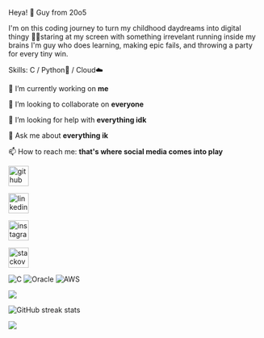 
Heya! 👋 Guy from 20o5


I'm on this coding journey to turn my childhood daydreams into digital thingy
🧑‍💻staring at my screen with something irrevelant running inside my brains 
I'm guy who does learning, making epic fails, and throwing a party for every tiny win.

Skills: C / Python🐍 / Cloud☁️

 🔭 I’m currently working on **me**
 
 👯 I’m looking to collaborate on **everyone**  

 🤔 I’m looking for help with **everything idk**

 💬 Ask me about **everything **ik****

📫 How to reach me: **that's where social media comes into play**


[<img src='https://cdn.jsdelivr.net/npm/simple-icons@3.0.1/icons/github.svg' alt='github' height='40'>](https://github.com/lokeshramchand-ctrl) 

[<img src='https://cdn.jsdelivr.net/npm/simple-icons@3.0.1/icons/linkedin.svg' alt='linkedin' height='40'>](https://www.linkedin.com/in/lokesh-ram-chand-b-b276bb291/) 

 [<img src='https://cdn.jsdelivr.net/npm/simple-icons@3.0.1/icons/instagram.svg' alt='instagram' height='40'>](https://www.instagram.com/lokesh_here3/) 
 
 [<img src='https://cdn.jsdelivr.net/npm/simple-icons@3.0.1/icons/stackoverflow.svg' alt='stackoverflow' height='40'>](https://stackoverflow.com/users/23266289)  



![C](https://img.shields.io/badge/c-%2300599C.svg?style=flat&logo=c&logoColor=white) ![Oracle](https://img.shields.io/badge/Oracle-F80000?style=flat&logo=oracle&logoColor=white) ![AWS](https://img.shields.io/badge/AWS-%23FF9900.svg?style=flat&logo=amazon-aws&logoColor=white)


![](https://github-readme-stats.vercel.app/api?username=lokeshramchand-ctrl&theme=nord&hide_border=false&include_all_commits=false&count_private=false)<br/>

![GitHub streak stats](https://streak-stats.demolab.com/?user=lokeshramchand-ctrl)  


![](https://quotes-github-readme.vercel.app/api?type=horizontal&theme=tokyonight)
